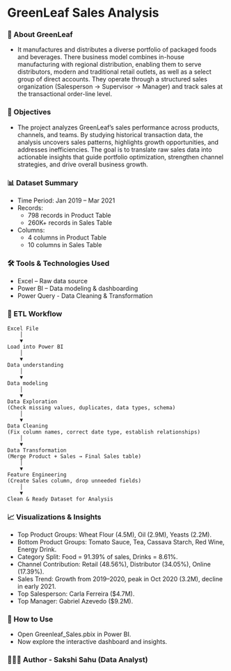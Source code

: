 # GreenLeaf Sales Analysis 

### 📌 About GreenLeaf 
- It manufactures and distributes a diverse portfolio of packaged foods and beverages. There business model combines in-house manufacturing with regional distribution, enabling them to serve distributors, modern and traditional retail outlets, as well as a select group of direct accounts. They operate through a structured sales organization (Salesperson → Supervisor → Manager) and track sales at the transactional order-line level.

### 🎯 Objectives
- The project analyzes GreenLeaf’s sales performance across products, channels, and teams. By studying historical transaction data, the analysis uncovers sales patterns, highlights growth opportunities, and addresses inefficiencies. The goal is to translate raw sales data into actionable insights that guide portfolio optimization, strengthen channel strategies, and drive overall business growth.

### 📊 Dataset Summary
- Time Period: Jan 2019 – Mar 2021
- Records:
    - 798 records in Product Table
    - 260K+ records in Sales Table
- Columns:
    - 4 columns in Product Table
    - 10 columns in Sales Table

### 🛠️ Tools & Technologies Used
- Excel – Raw data source
- Power BI – Data modeling & dashboarding
- Power Query - Data Cleaning & Transformation

### 🔄 ETL Workflow
    Excel File  
        │  
        ▼  
    Load into Power BI  
        │  
        ▼  
    Data understanding
        │  
        ▼
    Data modeling
        │  
        ▼
    Data Exploration  
    (Check missing values, duplicates, data types, schema)  
        │  
        ▼  
    Data Cleaning  
    (Fix column names, correct date type, establish relationships)  
        │  
        ▼  
    Data Transformation  
    (Merge Product + Sales → Final Sales table)  
        │  
        ▼  
    Feature Engineering  
    (Create Sales column, drop unneeded fields)  
        │  
        ▼  
    Clean & Ready Dataset for Analysis  

### 📈 Visualizations & Insights
- Top Product Groups: Wheat Flour (4.5M), Oil (2.9M), Yeasts (2.2M).
- Bottom Product Groups: Tomato Sauce, Tea, Cassava Starch, Red Wine, Energy Drink.
- Category Split: Food = 91.39% of sales, Drinks = 8.61%.
- Channel Contribution: Retail (48.56%), Distributor (34.05%), Online (17.39%).
- Sales Trend: Growth from 2019–2020, peak in Oct 2020 (3.2M), decline in early 2021.
- Top Salesperson: Carla Ferreira ($4.7M).
- Top Manager: Gabriel Azevedo ($9.2M).

### 📎 How to Use
- Open Greenleaf_Sales.pbix in Power BI.
- Now explore the interactive dashboard and insights.

### 👩🏻‍💻 Author - Sakshi Sahu (Data Analyst)